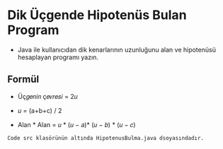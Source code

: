 # Dik Üçgende Hipotenüs Bulan Program

- Java ile kullanıcıdan dik kenarlarının uzunluğunu alan ve hipotenüsü hesaplayan programı yazın.

## Formül
- Üç𝑔𝑒𝑛𝑖𝑛 ç𝑒𝑣𝑟𝑒𝑠𝑖 = 2𝑢

- 𝑢 = (a+b+c) / 2

- Alan * Alan = 𝑢 * (𝑢 − 𝑎)* (𝑢 − 𝑏) * (𝑢 − 𝑐)


`Code src klasörünün altında HipotenusBulma.java dsoyasındadır.`
